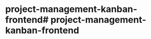 # project-management-kanban-frontend#   p r o j e c t - m a n a g e m e n t - k a n b a n - f r o n t e n d  
 